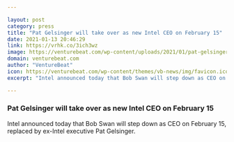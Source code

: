```yaml
---

layout: post
category: press
title: "Pat Gelsinger will take over as new Intel CEO on February 15"
date: 2021-01-13 20:46:29
link: https://vrhk.co/3ich3wz
image: https://venturebeat.com/wp-content/uploads/2021/01/pat-gelsinger.jpg?w=1200&strip=all
domain: venturebeat.com
author: "VentureBeat"
icon: https://venturebeat.com/wp-content/themes/vb-news/img/favicon.ico
excerpt: "Intel announced today that Bob Swan will step down as CEO on February 15, replaced by ex-Intel executive Pat Gelsinger."

---
```


### Pat Gelsinger will take over as new Intel CEO on February 15

Intel announced today that Bob Swan will step down as CEO on February 15, replaced by ex-Intel executive Pat Gelsinger.